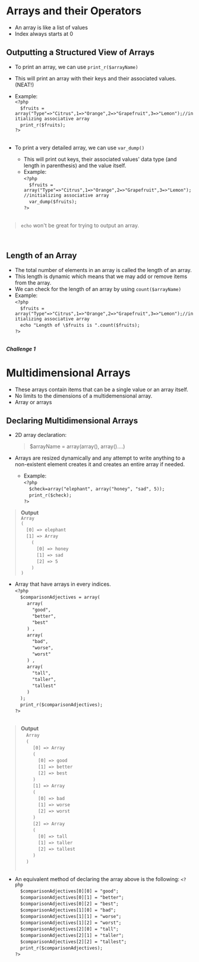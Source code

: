 # Arrays and their Operators
- An array is like a list of values
- Index always starts at 0

## Outputting a Structured View of Arrays
- To print an array, we can use `print_r($arrayName)`
- This will print an array with their keys and their associated values. (NEAT!)
- Example:<br/>
`<?php`<br/>
&emsp;`$fruits = array("Type"=>"Citrus",1=>"Orange",2=>"Grapefruit",3=>"Lemon");//initializing associative array`<br/>
&emsp;`print_r($fruits);`<br/>
`?>`<br/><br/>

- To print a very detailed array, we can use `var_dump()`
    - This will print out keys, their associated values' data type (and length in parenthesis) and the value itself. 
    - Example: <br/>
`<?php`<br/>
&emsp;`$fruits = array("Type"=>"Citrus",1=>"Orange",2=>"Grapefruit",3=>"Lemon");//initializing associative array`<br/>
&emsp;`var_dump($fruits);`<br/>
`?>`<br/><br/>

> `echo` won't be great for trying to output an array.
<br/>

## Length of an Array
- The total number of elements in an array is called the length of an array.
- This length is dynamic which means that we may add or remove items from the array.
- We can check for the length of an array by using `count($arrayName)`
- Example: <br/>
`<?php`<br/>
&emsp;`$fruits = array("Type"=>"Citrus",1=>"Orange",2=>"Grapefruit",3=>"Lemon");//initializing associative array`<br/>
&emsp;`echo "Length of \$fruits is ".count($fruits);`<br/>
`?>`<br/><br/>

***Challenge 1***
<br/>

# Multidimensional Arrays
- These arrays contain items that can be a single value or an array itself.
- No limits to the dimensions of a multidemensional array. 
- Array or arrays

## Declaring Multidimensional Arrays
- 2D array declaration:<br/>
    > $arrayName = array(array(), array()....)

- Arrays are resized dynamically and any attempt to write anything to a non-existent element creates it and creates an entire array if needed. 
    - Example: <br/>
`<?php`<br/>
&emsp;`$check=array("elephant", array("honey", "sad", 5));`<br/> 
&emsp;`print_r($check);`<br/>
`?>`<br/>

> **Output**<br/>
> `Array`<br/>
> `(`<br/>
> &emsp;`[0] => elephant`<br/>
> &emsp;`[1] => Array`<br/>
> &emsp;&emsp;`(`<br/>
> &emsp;&emsp;&emsp;`[0] => honey`<br/>
> &emsp;&emsp;&emsp;`[1] => sad`<br/>
> &emsp;&emsp;&emsp;`[2] => 5`<br/>
> &emsp;&emsp;`)`<br/>
> `)`<br/>

- Array that have arrays in every indices.<br/> 
`<?php`<br/>
&emsp;`$comparisonAdjectives = array(`<br/>
&emsp;&emsp;    `array(`<br/>
&emsp;&emsp;&emsp;        `"good",`<br/>
&emsp;&emsp;&emsp;        `"better",`<br/>
&emsp;&emsp;&emsp;        `"best"`<br/>
&emsp;&emsp;    `) ,`<br/>
&emsp;&emsp;    `array(`<br/>
&emsp;&emsp;&emsp;        `"bad",`<br/>
&emsp;&emsp;&emsp;        `"worse",`<br/>
&emsp;&emsp;&emsp;        `"worst"`<br/>
&emsp;&emsp;    `) ,`<br/>
&emsp;&emsp;    `array(`<br/>
&emsp;&emsp;&emsp;        `"tall",`<br/>
&emsp;&emsp;&emsp;        `"taller",`<br/>
&emsp;&emsp;&emsp;        `"tallest"`<br/>
&emsp;&emsp;    `)`<br/>
&emsp;`);`<br/>
&emsp;`print_r($comparisonAdjectives);`<br/>
`?>`<br/><br/> 

> **Output**<br/>
> &emsp;`Array`<br/>
> &emsp;`(`<br/>
> &emsp;&emsp;    `[0] => Array`<br/>
> &emsp;&emsp;        `(`<br/>
> &emsp;&emsp;&emsp;            `[0] => good`<br/>
> &emsp;&emsp;&emsp;            `[1] => better`<br/>
> &emsp;&emsp;&emsp;           `[2] => best`<br/>
> &emsp;&emsp;        `)`<br/>
> &emsp;&emsp;    `[1] => Array`<br/>
> &emsp;&emsp;       `(`<br/>
> &emsp;&emsp;&emsp;            `[0] => bad`<br/>
> &emsp;&emsp;&emsp;            `[1] => worse`<br/>
> &emsp;&emsp;&emsp;            `[2] => worst`<br/>
> &emsp;&emsp;        `)`<br/>
> &emsp;&emsp;    `[2] => Array`<br/>
> &emsp;&emsp;        `(`<br/>
> &emsp;&emsp;&emsp;            `[0] => tall`<br/>
> &emsp;&emsp;&emsp;            `[1] => taller`<br/>
> &emsp;&emsp;&emsp;            `[2] => tallest`<br/>
> &emsp;&emsp;        `)`<br/>
> &emsp;`)`<br/><br/>

- An equivalent method of declaring the array above is the following:
`<?php`<br/>
&emsp;`$comparisonAdjectives[0][0] = "good";`<br/>
&emsp;`$comparisonAdjectives[0][1] = "better";`<br/>
&emsp;`$comparisonAdjectives[0][2] = "best";`<br/>
&emsp;`$comparisonAdjectives[1][0] = "bad";`<br/>
&emsp;`$comparisonAdjectives[1][1] = "worse";`<br/>
&emsp;`$comparisonAdjectives[1][2] = "worst";`<br/>
&emsp;`$comparisonAdjectives[2][0] = "tall";`<br/>
&emsp;`$comparisonAdjectives[2][1] = "taller";`<br/>
&emsp;`$comparisonAdjectives[2][2] = "tallest";`<br/>
&emsp;`print_r($comparisonAdjectives);`<br/>
`?>` <br/><br/>